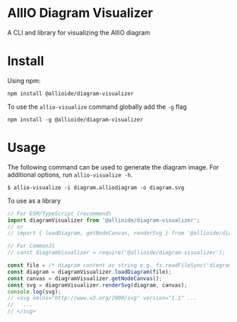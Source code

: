 # AllIO Diagram Visualizer

A CLI and library for visualizing the AllIO diagram

# Install

Using npm: 

```
npm install @allioide/diagram-visualizer
```

To use the `allio-visualize` command globally add the `-g` flag

```
npm install -g @allioide/diagram-visualizer
```

# Usage

The following command can be used to generate the diagram image. For additional options, run `allio-visualize -h`.

```
$ allio-visualize -i diagram.alliodiagram -o diagram.svg
```

To use as a library

```js
// For ESM/TypeScript (recommend)
import diagramVisualizer from '@allioide/diagram-visualizer';
// or 
// import { loadDiagram, getNodeCanvas, renderSvg } from '@allioide/diagram-visualizer';

// For CommonJS
// const diagramVisualizer = require('@allioide/diagram-visualizer');

const file = /* diagram content as string e.g. fs.readFileSync('diagram.alliodiagram', 'utf8') */;
const diagram = diagramVisualizer.loadDiagram(file);
const canvas = diagramVisualizer.getNodeCanvas();
const svg = diagramVisualizer.renderSvg(diagram, canvas);
console.log(svg); 
// <svg xmlns="http://www.w3.org/2000/svg" version="1.1" ...
//   ...
// </svg>
```